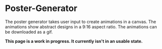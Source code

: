 # Poster-Generator

The poster generator takes user input to create animations in a canvas. The animations show abstract designs in a 9:16 aspect ratio. The animations can be downloaded as a gif.

**This page is a work in progress. It currently isn't in an usable state.**
